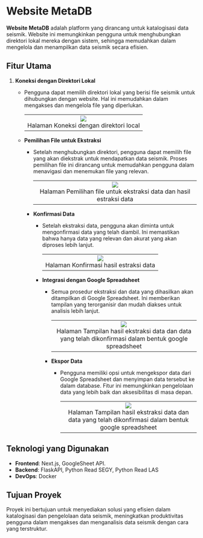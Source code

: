 # Website MetaDB

**Website MetaDB** adalah platform yang dirancang untuk katalogisasi data seismik. Website ini memungkinkan pengguna untuk menghubungkan direktori lokal mereka dengan sistem, sehingga memudahkan dalam mengelola dan menampilkan data seismik secara efisien.

## Fitur Utama

1. **Koneksi dengan Direktori Lokal**
   - Pengguna dapat memilih direktori lokal yang berisi file seismik untuk dihubungkan dengan website. Hal ini memudahkan dalam mengakses dan mengelola file yang diperlukan.
     <table align="center" style="border: none;">
      <tr>
        <td align="center">
          <img src="https://github.com/user-attachments/assets/ca28e7c4-c347-4e21-9e38-3b4d4a9abccd" />
          <br>
          Halaman Koneksi dengan direktori local
        </td>
      </tr>
    </table>

2. **Pemilihan File untuk Ekstraksi**
   - Setelah menghubungkan direktori, pengguna dapat memilih file yang akan diekstrak untuk mendapatkan data seismik. Proses pemilihan file ini dirancang untuk memudahkan pengguna dalam menavigasi dan menemukan file yang relevan.
     <table align="center" style="border: none;">
      <tr>
        <td align="center">
          <img src="https://github.com/user-attachments/assets/919c841a-2e05-455a-bce4-38ef78764bbd" />
          <br>
          Halaman Pemilihan file untuk ekstraksi data dan hasil estraksi data
        </td>
      </tr>
    </table>

3. **Konfirmasi Data**
   - Setelah ekstraksi data, pengguna akan diminta untuk mengonfirmasi data yang telah diambil. Ini memastikan bahwa hanya data yang relevan dan akurat yang akan diproses lebih lanjut.
     <table align="center" style="border: none;">
      <tr>
        <td align="center">
          <img src="https://github.com/user-attachments/assets/ca901a40-d999-4c2e-a015-238afa1a22a1" />
          <br>
          Halaman Konfirmasi hasil estraksi data 
        </td>
      </tr>
    </table>

4. **Integrasi dengan Google Spreadsheet**
   - Semua prosedur ekstraksi dan data yang dihasilkan akan ditampilkan di Google Spreadsheet. Ini memberikan tampilan yang terorganisir dan mudah diakses untuk analisis lebih lanjut.
     <table align="center" style="border: none;">
      <tr>
        <td align="center">
          <img src="https://github.com/user-attachments/assets/f997aae8-0ec4-4e6c-931e-7ec3c06e7cb5" />
          <br>
          Halaman Tampilan hasil ekstraksi data dan data yang telah dikonfirmasi dalam bentuk google spreadsheet
        </td>
      </tr>
    </table>

5. **Ekspor Data**
   - Pengguna memiliki opsi untuk mengekspor data dari Google Spreadsheet dan menyimpan data tersebut ke dalam database. Fitur ini memungkinkan pengelolaan data yang lebih baik dan aksesibilitas di masa depan.
     <table align="center" style="border: none;">
      <tr>
        <td align="center">
          <img src="https://github.com/user-attachments/assets/17a91eda-9546-44b6-83db-9105bd287078" />
          <br>
          Halaman Tampilan hasil ekstraksi data dan data yang telah dikonfirmasi dalam bentuk google spreadsheet
        </td>
      </tr>
    </table>

## Teknologi yang Digunakan
- **Frontend**: Next.js, GoogleSheet API.
- **Backend**: FlaskAPI, Python Read SEGY, Python Read LAS
- **DevOps**: Docker

## Tujuan Proyek
Proyek ini bertujuan untuk menyediakan solusi yang efisien dalam katalogisasi dan pengelolaan data seismik, meningkatkan produktivitas pengguna dalam mengakses dan menganalisis data seismik dengan cara yang terstruktur.
